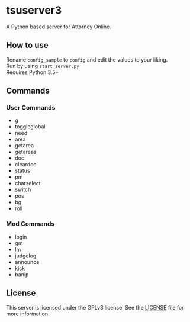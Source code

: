 # tsuserver3

A Python based server for Attorney Online.


## How to use

Rename `config_sample` to `config` and edit the values to your liking.  
Run by using `start_server.py`  
Requires Python 3.5+

## Commands

### User Commands

* g
* toggleglobal
* need
* area
* getarea
* getareas
* doc
* cleardoc
* status
* pm
* charselect
* switch
* pos
* bg
* roll

### Mod Commands

* login
* gm
* lm
* judgelog
* announce
* kick
* banip

## License

This server is licensed under the GPLv3 license. See the
[LICENSE](LICENSE.md) file for more information.